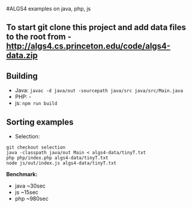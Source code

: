 #ALGS4 examples on java, php, js

## To start git clone this project and add data files to the root from - http://algs4.cs.princeton.edu/code/algs4-data.zip

## Building

- Java: ``` javac -d java/out -sourcepath java/src java/src/Main.java ```
- PHP: -
- js: ``` npm run build ```

## Sorting examples

- Selection: 

``` 
git checkout selection
java -classpath java/out Main < algs4-data/tinyT.txt
php php/index.php algs4-data/tinyT.txt
node js/out/index.js algs4-data/tinyT.txt 
```

**Benchmark:**

- java ~30sec
- js ~15sec
- php ~980sec


